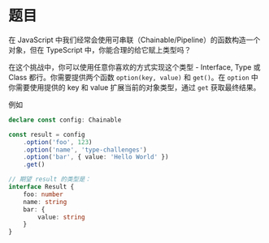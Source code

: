 # 题目

在 JavaScript 中我们经常会使用可串联（Chainable/Pipeline）的函数构造一个对象，但在 TypeScript 中，你能合理的给它赋上类型吗？

在这个挑战中，你可以使用任意你喜欢的方式实现这个类型 - Interface, Type 或 Class 都行。你需要提供两个函数 `option(key, value)` 和 `get()`。在 `option` 中你需要使用提供的 key 和 value 扩展当前的对象类型，通过 `get` 获取最终结果。

例如

```ts
declare const config: Chainable

const result = config
    .option('foo', 123)
    .option('name', 'type-challenges')
    .option('bar', { value: 'Hello World' })
    .get()

// 期望 result 的类型是：
interface Result {
    foo: number
    name: string
    bar: {
        value: string
    }
}
```

